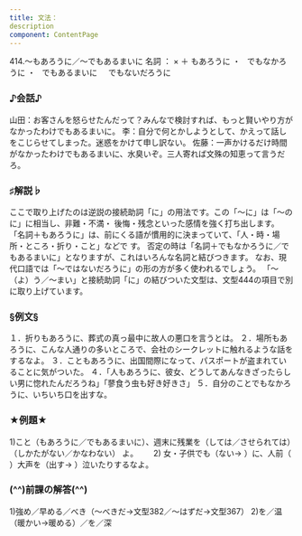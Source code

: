 ```yaml
---
title: 文法：
description
component: ContentPage
---
```



414.～もあろうに／～でもあるまいに
名詞 ： × ＋ もあろうに ・
  でもなかろうに ・
  でもあるまいに  
  でもないだろうに  
### ♪会話♪
山田：お客さんを怒らせたんだって？みんなで検討すれば、もっと賢いやり方がなかったわけでもあるまいに。
李：自分で何とかしようとして、かえって話しをこじらせてしまった。迷惑をかけて申し訳ない。
佐藤：一声かけるだけ時間がなかったわけでもあるまいに、水臭いぞ。三人寄れば文殊の知恵って言うだろ。
### ♯解説♭
ここで取り上げたのは逆説の接続助詞「に」の用法です。この「～に」は「～のに」に相当し、非難・不満・ 後悔・残念といった感情を強く打ち出します。 「名詞＋もあろうに」は、前にくる語が慣用的に決まっていて、「人・時・場所・ところ・折り・こと」などで す。
否定の時は「名詞＋でもなかろうに／でもあるまいに」となりますが、これはいろんな名詞と結びつきます。 なお、現代口語では「～ではないだろうに」の形の方が多く使われるでしょう。
「～（よ）う／～まい」と接続助詞「に」の結びついた文型は、文型444の項目で別に取り上げています。
### §例文§
１．折りもあろうに、葬式の真っ最中に故人の悪口を言うとは。
２．場所もあろうに、こんな人通りの多いところで、会社のシークレットに触れるような話をするなよ。
３．こともあろうに、出国間際になって、パスポートが盗まれていることに気がついた。
４．「人もあろうに、彼女、どうしてあんなきざったらしい男に惚れたんだろうね」「蓼食う虫も好き好きさ」
５．自分のことでもなかろうに、いちいち口を出すな。
### ★例題★
1)こと（もあろうに／でもあるまいに）、週末に残業を（しては／させられては）（しかたがない／かなわない）
よ。      
2) 女・子供でも（ない→ ）に、人前（ ）大声を（出す→ ）泣いたりするなよ。
### (^^)前課の解答(^^)
1)強め／早める／べき（～べきだ→文型382／～はずだ→文型367）
2)を／温（暖かい→暖める）／を／深
